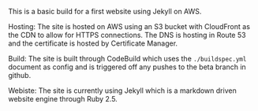This is a basic build for a first website using Jekyll on AWS.

Hosting:
The site is hosted on AWS using an S3 bucket with CloudFront as the CDN to allow for HTTPS connections. The DNS is hosting in Route 53 and the certificate is hosted by Certificate Manager.

Build:
The site is built through CodeBuild which uses the `./buildspec.yml` document as config and is triggered off any pushes to the beta branch in github.

Webiste:
The site is currently using Jekyll which is a markdown driven website engine through Ruby 2.5.
